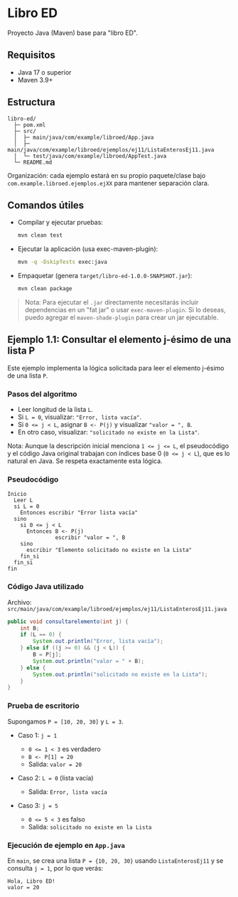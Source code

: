 # Libro ED

Proyecto Java (Maven) base para "libro ED".

## Requisitos
- Java 17 o superior
- Maven 3.9+

## Estructura
```
libro-ed/
  ├─ pom.xml
  ├─ src/
  │  ├─ main/java/com/example/libroed/App.java
  │  ├─ main/java/com/example/libroed/ejemplos/ej11/ListaEnterosEj11.java
  │  └─ test/java/com/example/libroed/AppTest.java
  └─ README.md
```

Organización: cada ejemplo estará en su propio paquete/clase bajo `com.example.libroed.ejemplos.ejXX` para mantener separación clara.

## Comandos útiles
- Compilar y ejecutar pruebas:
  ```bash
  mvn clean test
  ```

- Ejecutar la aplicación (usa exec-maven-plugin):
  ```bash
  mvn -q -DskipTests exec:java
  ```

- Empaquetar (genera `target/libro-ed-1.0.0-SNAPSHOT.jar`):
  ```bash
  mvn clean package
  ```

> Nota: Para ejecutar el `.jar` directamente necesitarás incluir dependencias en un "fat jar" o usar `exec-maven-plugin`. Si lo deseas, puedo agregar el `maven-shade-plugin` para crear un jar ejecutable.

## Ejemplo 1.1: Consultar el elemento j-ésimo de una lista P

Este ejemplo implementa la lógica solicitada para leer el elemento j-ésimo de una lista `P`.

### Pasos del algoritmo
- Leer longitud de la lista `L`.
- Si `L = 0`, visualizar: `"Error, lista vacía"`.
- Si `0 <= j < L`, asignar `B <- P(j)` y visualizar `"valor = ", B`.
- En otro caso, visualizar: `"solicitado no existe en la Lista"`.

Nota: Aunque la descripción inicial menciona `1 <= j <= L`, el pseudocódigo y el código Java original trabajan con índices base 0 (`0 <= j < L`), que es lo natural en Java. Se respeta exactamente esta lógica.

### Pseudocódigo
```
Inicio
  Leer L
  si L = 0
    Entonces escribir "Error lista vacía"
  sino
    si 0 <= j < L
      Entonces B <- P(j)
               escribir "valor = ", B
    sino
      escribir "Elemento solicitado no existe en la Lista"
    fin_si
  fin_si
fin
```

### Código Java utilizado

Archivo: `src/main/java/com/example/libroed/ejemplos/ej11/ListaEnterosEj11.java`
```java
public void consultarelemento(int j) {
    int B;
    if (L == 0) {
        System.out.println("Error, lista vacía");
    } else if ((j >= 0) && (j < L)) {
        B = P[j];
        System.out.println("valor = " + B);
    } else {
        System.out.println("solicitado no existe en la Lista");
    }
}
```

### Prueba de escritorio
Supongamos `P = [10, 20, 30]` y `L = 3`.

- Caso 1: `j = 1`
  - `0 <= 1 < 3` es verdadero
  - `B <- P[1] = 20`
  - Salida: `valor = 20`

- Caso 2: `L = 0` (lista vacía)
  - Salida: `Error, lista vacía`

- Caso 3: `j = 5`
  - `0 <= 5 < 3` es falso
  - Salida: `solicitado no existe en la Lista`

### Ejecución de ejemplo en `App.java`
En `main`, se crea una lista `P = {10, 20, 30}` usando `ListaEnterosEj11` y se consulta `j = 1`, por lo que verás:
```
Hola, Libro ED!
valor = 20
```
